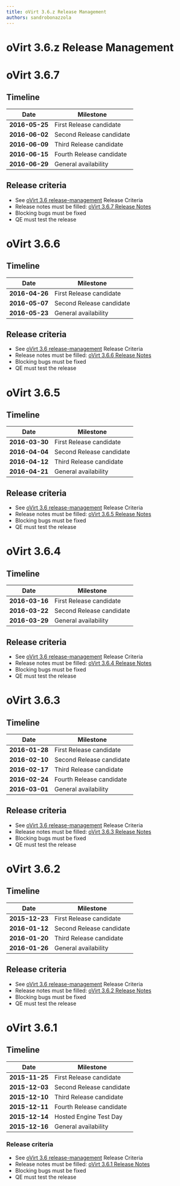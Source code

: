 ```yaml
---
title: oVirt 3.6.z Release Management
authors: sandrobonazzola
---
```


# oVirt 3.6.z Release Management

# oVirt 3.6.7

## Timeline

| Date           | Milestone                |
|----------------|--------------------------|
| **2016-05-25** | First Release candidate  |
| **2016-06-02** | Second Release candidate |
| **2016-06-09** | Third Release candidate  |
| **2016-06-15** | Fourth Release candidate |
| **2016-06-29** | General availability     |

## Release criteria
* See [oVirt 3.6 release-management](/develop/release-management/releases/3.6/release-management.html) Release Criteria
* Release notes must be filled: [oVirt 3.6.7 Release Notes](/release/3.6.7/)
* Blocking bugs must be fixed
* QE must test the release


# oVirt 3.6.6

## Timeline

| Date           | Milestone                |
|----------------|--------------------------|
| **2016-04-26** | First Release candidate  |
| **2016-05-07** | Second Release candidate |
| **2016-05-23** | General availability     |

## Release criteria
* See [oVirt 3.6 release-management](/develop/release-management/releases/3.6/release-management.html) Release Criteria
* Release notes must be filled: [oVirt 3.6.6 Release Notes](/release/3.6.6/)
* Blocking bugs must be fixed
* QE must test the release

# oVirt 3.6.5

## Timeline

| Date           | Milestone                |
|----------------|--------------------------|
| **2016-03-30** | First Release candidate  |
| **2016-04-04** | Second Release candidate |
| **2016-04-12** | Third Release candidate  |
| **2016-04-21** | General availability     |

## Release criteria
* See [oVirt 3.6 release-management](/develop/release-management/releases/3.6/release-management.html) Release Criteria
* Release notes must be filled: [oVirt 3.6.5 Release Notes](/release/3.6.5/)
* Blocking bugs must be fixed
* QE must test the release

# oVirt 3.6.4

## Timeline

| Date           | Milestone                |
|----------------|--------------------------|
| **2016-03-16** | First Release candidate  |
| **2016-03-22** | Second Release candidate |
| **2016-03-29** | General availability     |

## Release criteria
* See [oVirt 3.6 release-management](/develop/release-management/releases/3.6/release-management.html) Release Criteria
* Release notes must be filled: [oVirt 3.6.4 Release Notes](/release/3.6.4/)
* Blocking bugs must be fixed
* QE must test the release


# oVirt 3.6.3

## Timeline



| Date           | Milestone                |
|----------------|--------------------------|
| **2016-01-28** | First Release candidate  |
| **2016-02-10** | Second Release candidate |
| **2016-02-17** | Third Release candidate  |
| **2016-02-24** | Fourth Release candidate |
| **2016-03-01** | General availability     |


## Release criteria
* See [oVirt 3.6 release-management](/develop/release-management/releases/3.6/release-management.html) Release Criteria
* Release notes must be filled: [oVirt 3.6.3 Release Notes](/release/3.6.3/)
* Blocking bugs must be fixed
* QE must test the release


# oVirt 3.6.2

## Timeline

| Date           | Milestone                |
|----------------|--------------------------|
| **2015-12-23** | First Release candidate  |
| **2016-01-12** | Second Release candidate |
| **2016-01-20** | Third Release candidate  |
| **2016-01-26** | General availability     |

## Release criteria
* See [oVirt 3.6 release-management](/develop/release-management/releases/3.6/release-management.html) Release Criteria
* Release notes must be filled: [oVirt 3.6.2 Release Notes](/release/3.6.2/)
* Blocking bugs must be fixed
* QE must test the release

# oVirt 3.6.1

## Timeline

| Date           | Milestone                |
|----------------|--------------------------|
| **2015-11-25** | First Release candidate  |
| **2015-12-03** | Second Release candidate |
| **2015-12-10** | Third Release candidate  |
| **2015-12-11** | Fourth Release candidate |
| **2015-12-14** | Hosted Engine Test Day   |
| **2015-12-16** | General availability     |

### Release criteria

* See [oVirt 3.6 release-management](/develop/release-management/releases/3.6/release-management.html) Release Criteria
* Release notes must be filled: [oVirt 3.6.1 Release Notes](/release/3.6.1/)
* Blocking bugs must be fixed
* QE must test the release
